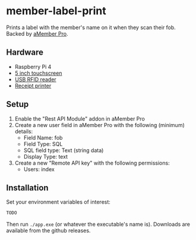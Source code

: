 # member-label-print

Prints a label with the member's name on it when they scan their fob. Backed by [aMember Pro](https://www.amember.com/).

## Hardware

* Raspberry Pi 4
* [5 inch touchscreen](https://www.amazon.ca/dp/B0B455LDKH)
* [USB RFID reader](https://www.amazon.ca/dp/B0CDBJKMVT)
* [Receipt printer](https://www.amazon.ca/dp/B0BS2CJN1H)

## Setup

1. Enable the "Rest API Module" addon in aMember Pro
2. Create a new user field in aMember Pro with the following (minimum) details:
   * Field Name: fob
   * Field Type: SQL
   * SQL field type: Text (string data)
   * Display Type: text
3. Create a new "Remote API key" with the following permissions:
   * Users: index

## Installation

Set your environment variables of interest:

```bash
TODO
```

Then run `./app.exe` (or whatever the executable's name is). Downloads are available from the github releases.
